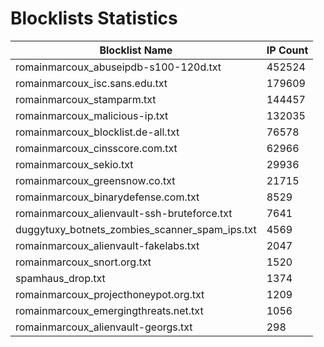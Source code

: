 # Blocklists Statistics
| Blocklist Name | IP Count |
|----|----|
| romainmarcoux_abuseipdb-s100-120d.txt | 452524 |
| romainmarcoux_isc.sans.edu.txt | 179609 |
| romainmarcoux_stamparm.txt | 144457 |
| romainmarcoux_malicious-ip.txt | 132035 |
| romainmarcoux_blocklist.de-all.txt | 76578 |
| romainmarcoux_cinsscore.com.txt | 62966 |
| romainmarcoux_sekio.txt | 29936 |
| romainmarcoux_greensnow.co.txt | 21715 |
| romainmarcoux_binarydefense.com.txt | 8529 |
| romainmarcoux_alienvault-ssh-bruteforce.txt | 7641 |
| duggytuxy_botnets_zombies_scanner_spam_ips.txt | 4569 |
| romainmarcoux_alienvault-fakelabs.txt | 2047 |
| romainmarcoux_snort.org.txt | 1520 |
| spamhaus_drop.txt | 1374 |
| romainmarcoux_projecthoneypot.org.txt | 1209 |
| romainmarcoux_emergingthreats.net.txt | 1056 |
| romainmarcoux_alienvault-georgs.txt | 298 |
